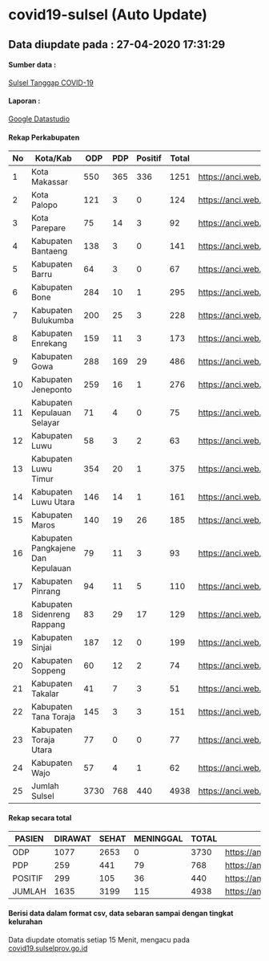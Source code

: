 
# covid19-sulsel (Auto Update)

## Data diupdate pada : 27-04-2020 17:31:29

#### Sumber data :
[Sulsel Tanggap COVID-19](https://covid19.sulselprov.go.id)

#### Laporan :
[Google Datastudio](https://datastudio.google.com/s/uzrboX-8kow)

#### Rekap Perkabupaten 
|No|Kota/Kab|ODP|PDP|Positif|Total|Link|
| --- | --- | --- | --- | --- | --- | --- |
|1|Kota Makassar|550|365|336|1251|https://anci.web.id/cor/kota_makassar|
|2|Kota Palopo|121|3|0|124|https://anci.web.id/cor/kota_palopo|
|3|Kota Parepare|75|14|3|92|https://anci.web.id/cor/kota_parepare|
|4|Kabupaten Bantaeng|138|3|0|141|https://anci.web.id/cor/kabupaten_bantaeng|
|5|Kabupaten Barru|64|3|0|67|https://anci.web.id/cor/kabupaten_barru|
|6|Kabupaten Bone|284|10|1|295|https://anci.web.id/cor/kabupaten_bone|
|7|Kabupaten Bulukumba|200|25|3|228|https://anci.web.id/cor/kabupaten_bulukumba|
|8|Kabupaten Enrekang|159|11|3|173|https://anci.web.id/cor/kabupaten_enrekang|
|9|Kabupaten Gowa|288|169|29|486|https://anci.web.id/cor/kabupaten_gowa|
|10|Kabupaten Jeneponto|259|16|1|276|https://anci.web.id/cor/kabupaten_jeneponto|
|11|Kabupaten Kepulauan Selayar|71|4|0|75|https://anci.web.id/cor/kabupaten_kepulauan_selayar|
|12|Kabupaten Luwu|58|3|2|63|https://anci.web.id/cor/kabupaten_luwu|
|13|Kabupaten Luwu Timur|354|20|1|375|https://anci.web.id/cor/kabupaten_luwu_timur|
|14|Kabupaten Luwu Utara|146|14|1|161|https://anci.web.id/cor/kabupaten_luwu_utara|
|15|Kabupaten Maros|140|19|26|185|https://anci.web.id/cor/kabupaten_maros|
|16|Kabupaten Pangkajene Dan Kepulauan|79|11|3|93|https://anci.web.id/cor/kabupaten_pangkajene_dan_kepulauan|
|17|Kabupaten Pinrang|94|11|5|110|https://anci.web.id/cor/kabupaten_pinrang|
|18|Kabupaten Sidenreng Rappang|83|29|17|129|https://anci.web.id/cor/kabupaten_sidenreng_rappang|
|19|Kabupaten Sinjai|187|12|0|199|https://anci.web.id/cor/kabupaten_sinjai|
|20|Kabupaten Soppeng|60|12|2|74|https://anci.web.id/cor/kabupaten_soppeng|
|21|Kabupaten Takalar|41|7|3|51|https://anci.web.id/cor/kabupaten_takalar|
|22|Kabupaten Tana Toraja|145|3|3|151|https://anci.web.id/cor/kabupaten_tana_toraja|
|23|Kabupaten Toraja Utara|77|0|0|77|https://anci.web.id/cor/kabupaten_toraja_utara|
|24|Kabupaten Wajo|57|4|1|62|https://anci.web.id/cor/kabupaten_wajo|
|25|Jumlah Sulsel|3730|768|440|4938|https://anci.web.id/cor/jumlah_sulsel|

#### Rekap secara total

| PASIEN | DIRAWAT | SEHAT | MENINGGAL | TOTAL | LINK |
| ---- | -------- | ---- | ---- |  ---- | ---- |
| ODP | 1077 | 2653 | 0 | 3730 | https://anci.web.id/cor/odp_detail.html |
| PDP | 259 | 441 | 79 | 768 | https://anci.web.id/cor/pdp_detail.html |
| POSITIF | 299 | 105 | 36 | 440 | https://anci.web.id/cor/positif_detail.html |
| JUMLAH | 1635 | 3199 | 115 | 4938 | https://anci.web.id/cor/jumlah_sulsel/ |

 
#### Berisi data dalam format csv, data sebaran sampai dengan tingkat kelurahan

Data diupdate otomatis setiap 15 Menit, mengacu pada [covid19.sulselprov.go.id](https://covid19.sulselprov.go.id)

